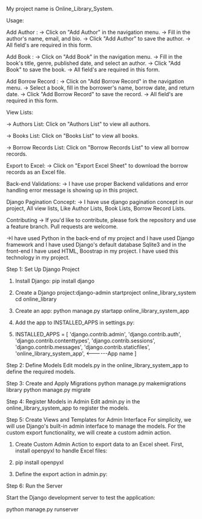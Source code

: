 My project name is Online_Library_System.

Usage:

Add Author : 
-> Click on "Add Author" in the navigation menu.
-> Fill in the author's name, email, and bio.
-> Click "Add Author" to save the author.
-> All field's are required in this form.

Add Book : 
-> Click on "Add Book" in the navigation menu.
-> Fill in the book's title, genre, published date, and select an author.
-> Click "Add Book" to save the book.
-> All field's are required in this form.

Add Borrow Record : 
-> Click on "Add Borrow Record" in the navigation menu.
-> Select a book, fill in the borrower's name, borrow date, and return date.
-> Click "Add Borrow Record" to save the record.
-> All field's are required in this form.

View Lists:

-> Authors List: Click on "Authors List" to view all authors.

-> Books List: Click on "Books List" to view all books.

-> Borrow Records List: Click on "Borrow Records List" to view all borrow records.

Export to Excel:
-> Click on "Export Excel Sheet" to download the borrow records as an Excel file.

Back-end Validations:
-> I have use proper Backend validations and error handling error message is showing up in this project.

Django Pagination Concept:
-> I have use django pagination concept in our project, All view lists, Like Author Lists, Book Lists, Borrow Record Lists.

Contributing
-> If you'd like to contribute, please fork the repository and use a feature branch. Pull requests are welcome.

->I have used Python in the back-end of my project and I have used Django framework and I have used Django's default database Sqlite3 and in the front-end I have used HTML, Boostrap in my project. I have used this technology in my project.

Step 1: Set Up Django Project

1. Install Django: pip install django
    
2. Create a Django project:django-admin startproject online_library_system
cd online_library

3. Create an app: python manage.py startapp online_library_system_app
 
4. Add the app to INSTALLED_APPS in settings.py:
5. INSTALLED_APPS = [
    'django.contrib.admin',
    'django.contrib.auth',
    'django.contrib.contenttypes',
    'django.contrib.sessions',
    'django.contrib.messages',
    'django.contrib.staticfiles',
    'online_library_system_app', <------App name
]

Step 2: Define Models
Edit models.py in the online_library_system_app to define the required models.

Step 3: Create and Apply Migrations
python manage.py makemigrations library
python manage.py migrate

Step 4: Register Models in Admin
Edit admin.py in the online_library_system_app to register the models.

Step 5: Create Views and Templates for Admin Interface
For simplicity, we will use Django's built-in admin interface to manage the models. For the custom export functionality, we will create a custom admin action.

1. Create Custom Admin Action to export data to an Excel sheet. First, install openpyxl to handle Excel files:

2. pip install openpyxl

3. Define the export action in admin.py:

Step 6: Run the Server

Start the Django development server to test the application:

python manage.py runserver
